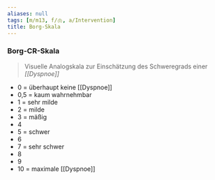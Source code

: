 ```yaml
---
aliases: null
tags: [m/m13, f/🫁, a/Intervention]
title: Borg-Skala
---
```

### Borg-CR-Skala
> Visuelle Analogskala zur Einschätzung des Schweregrads einer *[[Dyspnoe]]*

- 0 = überhaupt keine [[Dyspnoe]]
- 0,5 = kaum wahrnehmbar
- 1 = sehr milde
- 2 = milde
- 3 = mäßig
- 4
- 5 = schwer
- 6
- 7 = sehr schwer
- 8
- 9
- 10 = maximale [[Dyspnoe]]
